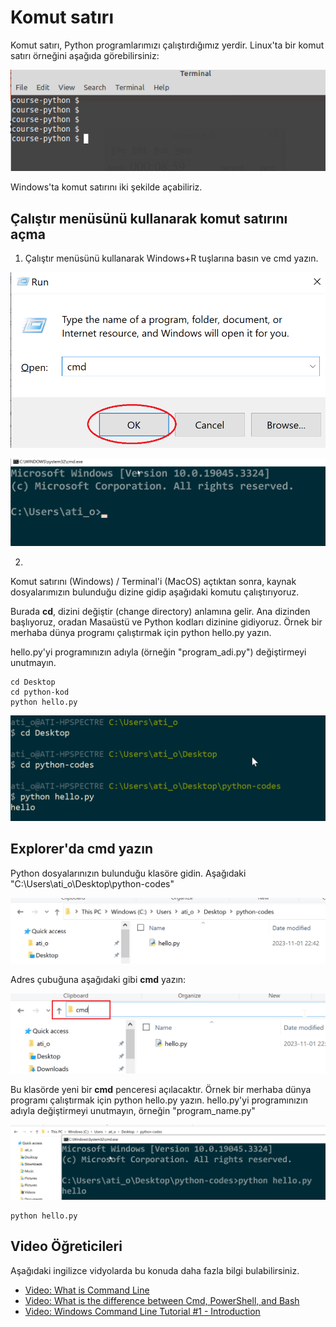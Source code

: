 # Komut satırı

Komut satırı, Python programlarımızı çalıştırdığımız yerdir.
Linux'ta bir komut satırı örneğini aşağıda görebilirsiniz:

![Command Line Linux](images/command-line-linux.png)

Windows'ta komut satırını iki şekilde açabiliriz.

## Çalıştır menüsünü kullanarak komut satırını açma

1. Çalıştır menüsünü kullanarak Windows+R tuşlarına basın ve cmd yazın.


![cmd çalıştır](images/cmd-open1.png)

![cmd örnek penceresi](images/cmd-example.png)

2. 
Komut satırını (Windows) / Terminal'i (MacOS) açtıktan sonra, kaynak dosyalarımızın bulunduğu dizine gidip aşağıdaki komutu çalıştırıyoruz.

Burada **cd**, dizini değiştir (change directory) anlamına gelir.
Ana dizinden başlıyoruz, oradan Masaüstü ve Python kodları dizinine gidiyoruz.
Örnek bir merhaba dünya programı çalıştırmak için python hello.py yazın.

hello.py'yi programınızın adıyla (örneğin "program_adi.py") değiştirmeyi unutmayın.


	cd Desktop
	cd python-kod
	python hello.py


![run cmd](images/cmd-run-program.png)


## Explorer'da cmd yazın

Python dosyalarınızın bulunduğu klasöre gidin.
Aşağıdaki "C:\\Users\\ati_o\\Desktop\\python-codes"

![Explorer'da klasörü açın](images/cmd-explorer-example1.png)

Adres çubuğuna aşağıdaki gibi **cmd** yazın:

![Adres çubuğuna cmd yazın](images/cmd-explorer-example2.png)

Bu klasörde yeni bir **cmd** penceresi açılacaktır.
Örnek bir merhaba dünya programı çalıştırmak için python hello.py yazın.
hello.py'yi programınızın adıyla değiştirmeyi unutmayın, örneğin "program_name.py"

![Adres çubuğuna cmd yazın](images/cmd-explorer-example3.png)


	python hello.py


## Video Öğreticileri


Aşağıdaki ingilizce vidyolarda bu konuda daha fazla bilgi bulabilirsiniz.

- [Video: What is Command Line](https://youtu.be/qY4rgXIiY3U)
- [Video: What is the difference between Cmd, PowerShell, and Bash](https://youtu.be/nahtw_csB5w)
- [Video: Windows Command Line Tutorial #1 - Introduction ](https://youtu.be/8-Bnm9LxG6A)
